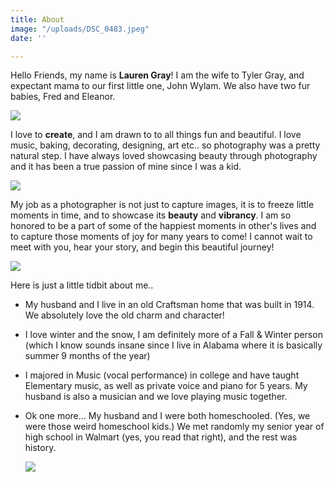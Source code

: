 ```yaml
---
title: About
image: "/uploads/DSC_0483.jpeg"
date: ''

---
```

Hello Friends, my name is **Lauren Gray**! I am the wife to Tyler Gray, and expectant mama to our first little one, John Wylam. We also have two fur babies, Fred and Eleanor. 

![](/uploads/DSC_0483.jpg)

I love to **create**, and I am drawn to to all things fun and beautiful. I love music, baking, decorating, designing, art etc.. so photography was a pretty natural step. I have always loved showcasing beauty through photography and it has been a true passion of mine since I was a kid. 

![](/uploads/IMG_6722.jpg)

My job as a photographer is not just to capture images, it is to freeze little moments in time, and to showcase its **beauty** and **vibrancy**. I am so honored to be a part of some of the happiest moments in other's lives and to capture those moments of joy for many years to come! I cannot wait to meet with you, hear your story, and begin this beautiful journey!

![](/uploads/IMG_5120.jpg)

Here is just a little tidbit about me..

* My husband and I live in an old Craftsman home that was built in 1914. We absolutely love the old charm and character!
* I love winter and the snow, I am definitely more of a Fall & Winter person (which I know sounds insane since I live in Alabama where it is basically summer 9 months of the year)
* I majored in Music (vocal performance) in college and have taught Elementary music, as well as private voice and piano for 5 years. My husband is also a musician and we love playing music together. 
* Ok one more... My husband and I were both homeschooled.  (Yes, we were those weird homeschool kids.) We met randomly my senior year of high school in Walmart (yes, you read that right), and the rest was history.

    
  ![](/uploads/_DSC0316.jpg)